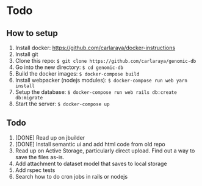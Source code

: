 # Todo

## How to setup
1. Install docker: https://github.com/carlaraya/docker-instructions
1. Install git
1. Clone this repo: `$ git clone https://github.com/carlaraya/genomic-db`
1. Go into the new directory: `$ cd genomic-db`
1. Build the docker images: `$ docker-compose build`
1. Install webpacker (nodejs modules): `$ docker-compose run web yarn install`
1. Setup the database: `$ docker-compose run web rails db:create db:migrate`
1. Start the server: `$ docker-compose up`

## Todo
1. [DONE] Read up on jbuilder
1. [DONE] Install semantic ui and add html code from old repo
1. Read up on Active Storage, particularly direct upload. Find out a way to save the files as-is.
1. Add attachment to dataset model that saves to local storage
1. Add rspec tests
1. Search how to do cron jobs in rails or nodejs

